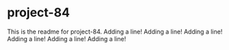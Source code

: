 # project-84

This is the readme for project-84.
Adding a line!
Adding a line!
Adding a line!
Adding a line!
Adding a line!
Adding a line!
